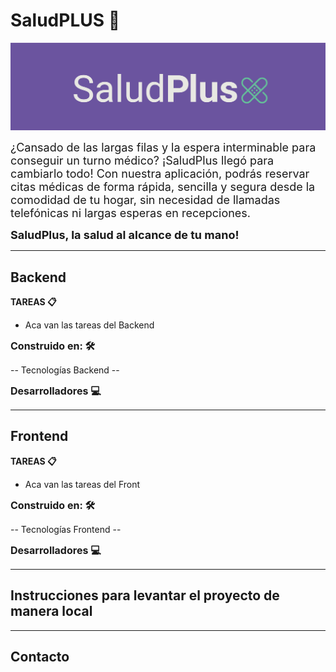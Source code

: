 # SaludPLUS 🏥

![Imagen portada Salud plus](/Frontend/public/Logo-SaludPlus.png)

<span style="font-size: 18px"> ¿Cansado de las largas filas y la espera interminable para conseguir un turno médico? ¡SaludPlus llegó para cambiarlo todo!
Con nuestra aplicación, podrás reservar citas médicas de forma rápida, sencilla y segura desde la comodidad de tu hogar, sin necesidad de llamadas telefónicas ni largas esperas en recepciones.
</span>

<strong><span style="font-size: 18px">SaludPlus, la salud al alcance de tu mano!</span></strong>

<hr>

## Backend

<strong> <span > TAREAS 📋</span> </strong>

- Aca van las tareas del Backend

<strong> <span style="font-size: 16px"> Construido en: 🛠️</span> </strong>

-- Tecnologías Backend --

<strong> <span style="font-size: 16px">Desarrolladores 💻</span> </strong>

<hr>

## Frontend

<strong> <span> TAREAS 📋</span> </strong>

- Aca van las tareas del Front

<strong> <span style="font-size: 16px"> Construido en: 🛠️</span> </strong>

-- Tecnologías Frontend --

<strong> <span style="font-size: 16px">Desarrolladores 💻 </span> </strong>

<hr>

## Instrucciones para levantar el proyecto de manera local

<hr>

## Contacto
